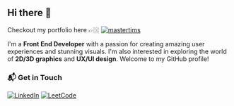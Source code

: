 ## Hi there 👋

Checkout my portfolio here 👉🏼 [![mastertims](https://img.shields.io/badge/Master_Tim's-Portfolio-red)](https://master-tim.vercel.app/)

I'm a **Front End Developer** with a passion for creating amazing user experiences and stunning visuals. I'm also interested in exploring the world of **2D/3D graphics** and **UX/UI design**. Welcome to my GitHub profile!

### 📬 Get in Touch

[![LinkedIn](https://img.shields.io/badge/LinkedIn-0077B5?style=flat&logo=linkedin&logoColor=white)](https://www.linkedin.com/in/dzhoroev7/)
[![LeetCode](https://img.shields.io/badge/LeetCode-FFA116?style=flat&logo=leetcode&logoColor=white)](https://leetcode.com/dzhoroev1/)
